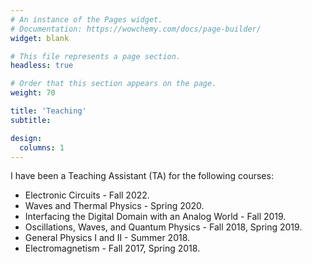```yaml
---
# An instance of the Pages widget.
# Documentation: https://wowchemy.com/docs/page-builder/
widget: blank

# This file represents a page section.
headless: true

# Order that this section appears on the page.
weight: 70

title: 'Teaching'
subtitle:

design:
  columns: 1
---
```


I have been a Teaching Assistant (TA) for the following courses:

- Electronic Circuits - Fall 2022.
- Waves and Thermal Physics - Spring 2020.
- Interfacing the Digital Domain with an Analog World - Fall 2019.
- Oscillations, Waves, and Quantum Physics - Fall 2018, Spring 2019.
- General Physics I and II - Summer 2018.
- Electromagnetism - Fall 2017, Spring 2018.